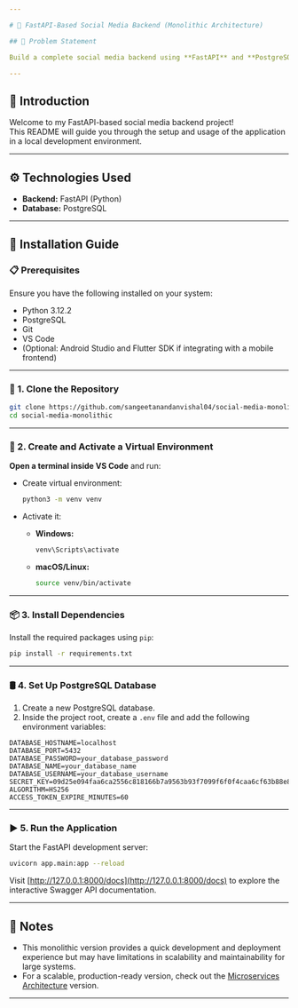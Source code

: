 ```yaml
---

# 🧱 FastAPI-Based Social Media Backend (Monolithic Architecture)

## 📌 Problem Statement

Build a complete social media backend using **FastAPI** and **PostgreSQL** following a **Monolithic Architecture**, where all features like authentication, user management, posts, and voting are part of a single deployable unit.

---
```


## 🧾 Introduction

Welcome to my FastAPI-based social media backend project!  
This README will guide you through the setup and usage of the application in a local development environment.

---

## ⚙️ Technologies Used

- **Backend:** FastAPI (Python)
- **Database:** PostgreSQL

---

## 🚀 Installation Guide

### 📋 Prerequisites

Ensure you have the following installed on your system:

- Python 3.12.2  
- PostgreSQL  
- Git  
- VS Code  
- (Optional: Android Studio and Flutter SDK if integrating with a mobile frontend)

---

### 📁 1. Clone the Repository

```bash
git clone https://github.com/sangeetanandanvishal04/social-media-monolithic.git
cd social-media-monolithic
```

---

### 🐍 2. Create and Activate a Virtual Environment

**Open a terminal inside VS Code** and run:

- Create virtual environment:
  ```bash
  python3 -m venv venv
  ```

- Activate it:

  - **Windows:**
    ```bash
    venv\Scripts\activate
    ```

  - **macOS/Linux:**
    ```bash
    source venv/bin/activate
    ```

---

### 📦 3. Install Dependencies

Install the required packages using `pip`:

```bash
pip install -r requirements.txt
```

---

### 🛢️ 4. Set Up PostgreSQL Database

1. Create a new PostgreSQL database.
2. Inside the project root, create a `.env` file and add the following environment variables:

```env
DATABASE_HOSTNAME=localhost
DATABASE_PORT=5432
DATABASE_PASSWORD=your_database_password
DATABASE_NAME=your_database_name
DATABASE_USERNAME=your_database_username
SECRET_KEY=09d25e094faa6ca2556c818166b7a9563b93f7099f6f0f4caa6cf63b88e8d3e7
ALGORITHM=HS256
ACCESS_TOKEN_EXPIRE_MINUTES=60
```

---

### ▶️ 5. Run the Application

Start the FastAPI development server:

```bash
uvicorn app.main:app --reload
```

Visit [http://127.0.0.1:8000/docs](http://127.0.0.1:8000/docs) to explore the interactive Swagger API documentation.

---

## 📘 Notes

- This monolithic version provides a quick development and deployment experience but may have limitations in scalability and maintainability for large systems.
- For a scalable, production-ready version, check out the [Microservices Architecture](https://github.com/sangeetanandanvishal04/social-media-microservices.git) version.

---